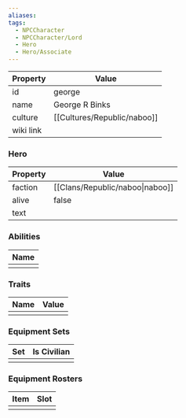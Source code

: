 ```yaml
---
aliases: 
tags:
  - NPCCharacter
  - NPCCharacter/Lord
  - Hero
  - Hero/Associate
---
```


| Property  | Value                       |
| :-------- | --------------------------- |
| id        | george                      |
| name      | George R Binks              |
| culture   | [[Cultures/Republic/naboo]] |
| wiki link |                             |
### Hero
| Property | Value                           |
| -------- | ------------------------------- |
| faction  | [[Clans/Republic/naboo\|naboo]] |
| alive    | false                           |
| text     |                                 |

### Abilities
| Name |
| :--: |
|      |

### Traits
| Name | Value |
| ---- | ----- |
|      |       |

### Equipment Sets
| Set | Is Civilian |
| --- | ----------- |
|     |             |

### Equipment Rosters
| Item | Slot |
| ---- | ---- |
|      |      |
